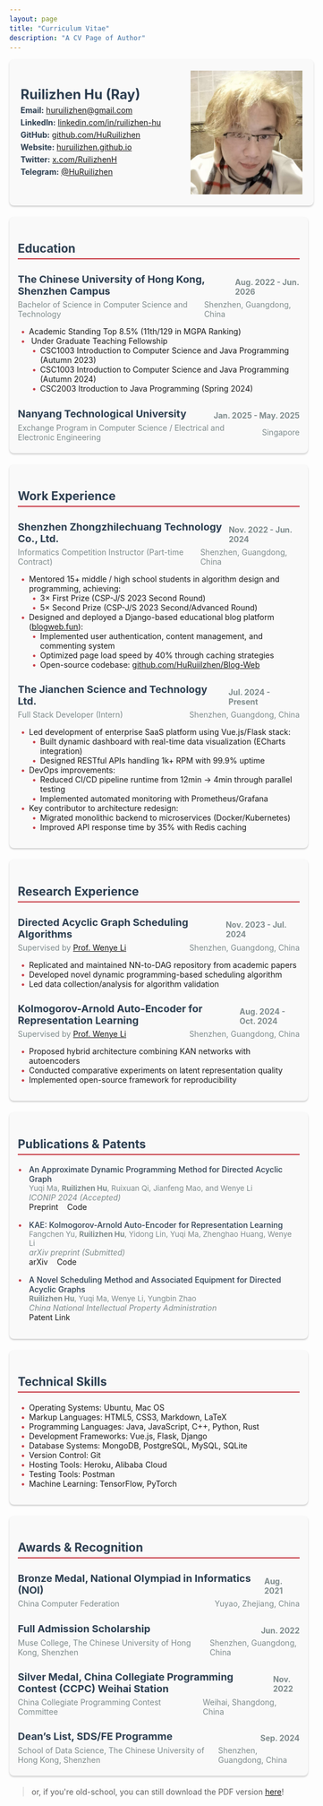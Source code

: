 ```yaml
---
layout: page
title: "Curriculum Vitae"
description: "A CV Page of Author"
---
```


<style>
.cv-header {
    width: 100%;
    display: flex;
    align-items: center;
    gap: 20px;
    padding: 20px;
    background: #f9f9f9;
    border-radius: 8px;
    box-shadow: 0 2px 3px #ccc;
}
.cv-header-text {
    flex: 1;
}
.cv-header img {
    width: 200px;
    object-fit: cover;
}
.cv-header-text h1 {
    color: #2c3e50;
    font-size: 24px;
    margin: 0;
}
.cv-header-text p {
    color: #7f8c8d;
    margin: 5px 0;
}
.cv-header-text p strong {
    color: #2c3e50;
    font-weight: bold;
}
.cv-container {
    margin-top: 20px;
    margin-bottom: 20px;
}
.cv-section {
    width: 100%;
    margin-bottom: 20px;
    background: #f9f9f9;
    padding: 15px;
    border-radius: 8px;
    box-shadow: 0 2px 3px #ccc;
}
.cv-section h2 {
    color: #2c3e50;
    border-bottom: 2px solid #c73b45;
    padding-bottom: 5px;
}
.cv-section h3 {
    color: #2c3e50;
    margin-bottom: 5px;
    font-size: 18px;
    display: flex;
    justify-content: space-between;
    align-items: center;
}
.cv-section h3 span {
    padding-top: 5px;
    font-size: 14px;
    color: #7f8c8d;
    margin-left: 10px;
}
.cv-section h4 {
    margin-top: 5px;
    margin-bottom: 5px;
    font-size: 14px;
    font-weight: normal;
    display: flex;
    justify-content: space-between;
    align-items: center;
}
.cv-section p {
    color: #7f8c8d;
    margin: 0px;
}
.cv-section ul {
    padding-left: 20px;
    list-style: none;
}
.cv-section ul li::before {
    content: "\2022";
    color: #c73b45;
    font-weight: bold;
    display: inline-block;
    width: 1em;
    margin-left: -1em;
}
.publication-item {
    margin-bottom: 15px;
    padding-left: 20px;
    position: relative;
}
.publication-item::before {
    content: "\2022";
    color: #c73b45;
    position: absolute;
    left: 0;
}
.publication-title {
    font-weight: 500;
    color: #2c3e50;
}
.publication-authors {
    color: #7f8c8d;
    font-size: 0.95em;
}
.publication-venue {
    font-style: italic;
    color: #7f8c8d;
}
.publication-links a {
    margin-right: 12px;
    text-decoration: none;
}
.nested-list {
    padding-left: 25px;
    list-style: none;
}
</style>

<div class="cv-header">
    <div class="cv-header-text">
        <h1>Ruilizhen Hu (Ray)</h1>
        <p><strong>Email:</strong> <a href="mailto:huruilizhen@gmail.com">huruilizhen@gmail.com</a></p>
        <p><strong>LinkedIn:</strong> <a href="https://www.linkedin.com/in/ruilizhen-hu">linkedin.com/in/ruilizhen-hu</a></p>
        <p><strong>GitHub:</strong> <a href="https://github.com/HuRuilizhen">github.com/HuRuilizhen</a></p>
        <p><strong>Website:</strong> <a href="https://huruilizhen.github.io">huruilizhen.github.io</a></p>
        <p><strong>Twitter:</strong> <a href="https://x.com/RuilizhenH">x.com/RuilizhenH</a></p>
        <p><strong>Telegram:</strong> <a href="https://t.me/HuRuilizhen">@HuRuilizhen</a></p>
    </div>
    <img src="/images/author.jpeg" alt="Ruilizhen Hu">
</div>

<div class="cv-container">
    <div class="cv-section">
        <h2>Education</h2>
            <h3>The Chinese University of Hong Kong, Shenzhen Campus<span>Aug. 2022 - Jun. 2026</span></h3>
            <h4>
                <p>Bachelor of Science in Computer Science and Technology</p>
                <p>Shenzhen, Guangdong, China</p>
            </h4>
            <ul>
                <li>Academic Standing Top 8.5% (11th/129 in MGPA Ranking)</li>
                <li>
                    Under Graduate Teaching Fellowship
                    <ul class="nested-list">
                        <li>CSC1003 Introduction to Computer Science and Java Programming (Autumn 2023)</li>
                        <li>CSC1003 Introduction to Computer Science and Java Programming (Autumn 2024)</li>
                        <li>CSC2003 Itroduction to Java Programming (Spring 2024)</li>
                    </ul>
                </li>
            </ul>
            <h3>Nanyang Technological University<span>Jan. 2025 - May. 2025</span></h3>
            <h4>
                <p>Exchange Program in Computer Science / Electrical and Electronic Engineering</p>
                <p>Singapore</p>
            </h4>
    </div>
    <div class="cv-section">
        <h2>Work Experience</h2>
        <h3>
            Shenzhen Zhongzhilechuang Technology Co., Ltd.
            <span>Nov. 2022 - Jun. 2024</span>
        </h3>
        <h4>
            <p>Informatics Competition Instructor (Part-time Contract)</p>
            <p>Shenzhen, Guangdong, China</p>
        </h4>
        <ul>
            <li>Mentored 15+ middle / high school students in algorithm design and programming, achieving:
                <ul class="nested-list">
                    <li>3× First Prize (CSP-J/S 2023 Second Round)</li>
                    <li>5× Second Prize (CSP-J/S 2023 Second/Advanced Round)</li>
                </ul>
            </li>
            <li>Designed and deployed a Django-based educational blog platform (<a href="http://blogweb.fun">blogweb.fun</a>):
                <ul class="nested-list">
                    <li>Implemented user authentication, content management, and commenting system</li>
                    <li>Optimized page load speed by 40% through caching strategies</li>
                    <li>Open-source codebase: <a href="https://github.com/HuRuiilzhen/Blog-Web">github.com/HuRuiilzhen/Blog-Web</a></li>
                </ul>
            </li>
        </ul>
        <h3>The Jianchen Science and Technology Ltd.<span>Jul. 2024 - Present</span></h3>
        <h4>
            <p>Full Stack Developer (Intern)</p>
            <p>Shenzhen, Guangdong, China</p>
        </h4>
        <ul>
        <li>Led development of enterprise SaaS platform using Vue.js/Flask stack:
            <ul class="nested-list">
                <li>Built dynamic dashboard with real-time data visualization (ECharts integration)</li>
                <li>Designed RESTful APIs handling 1k+ RPM with 99.9% uptime</li>
            </ul>
        </li>
        <li>DevOps improvements:
            <ul class="nested-list">
                <li>Reduced CI/CD pipeline runtime from 12min → 4min through parallel testing</li>
                <li>Implemented automated monitoring with Prometheus/Grafana</li>
            </ul>
        </li>
        <li>Key contributor to architecture redesign:
            <ul class="nested-list">
                <li>Migrated monolithic backend to microservices (Docker/Kubernetes)</li>
                <li>Improved API response time by 35% with Redis caching</li>
            </ul>
        </li>
    </ul>
    </div>
    <div class="cv-section">
        <h2>Research Experience</h2>
        <h3>Directed Acyclic Graph Scheduling Algorithms<span>Nov. 2023 - Jul. 2024</span></h3>
        <h4>
            <p>Supervised by <a href="https://www.sribd.cn/en/teacher/20">Prof. Wenye Li</a></p>
            <p>Shenzhen, Guangdong, China</p>
        </h4>
        <ul>
            <li>Replicated and maintained NN-to-DAG repository from academic papers</li>
            <li>Developed novel dynamic programming-based scheduling algorithm</li>
            <li>Led data collection/analysis for algorithm validation</li>
        </ul>
        <h3>Kolmogorov-Arnold Auto-Encoder for Representation Learning<span>Aug. 2024 - Oct. 2024</span></h3>
        <h4>
            <p>Supervised by <a href="https://www.sribd.cn/en/teacher/20">Prof. Wenye Li</a></p>
            <p>Shenzhen, Guangdong, China</p>
        </h4>
        <ul>
            <li>Proposed hybrid architecture combining KAN networks with autoencoders</li>
            <li>Conducted comparative experiments on latent representation quality</li>
            <li>Implemented open-source framework for reproducibility</li>
        </ul>
    </div>
    <div class="cv-section">
        <h2>Publications & Patents</h2>
        <div class="publication-item">
            <div class="publication-title">An Approximate Dynamic Programming Method for Directed Acyclic Graph</div>
            <div class="publication-authors">Yuqi Ma, <strong>Ruilizhen Hu</strong>, Ruixuan Qi, Jianfeng Mao, and Wenye Li</div>
            <div class="publication-venue">ICONIP 2024 (Accepted)</div>
            <div class="publication-links">
                <a href="#">Preprint</a>
                <a href="https://github.com/HuRuilizhen/NN-to-DAG">Code</a>
            </div>
        </div>
        <div class="publication-item">
            <div class="publication-title">KAE: Kolmogorov-Arnold Auto-Encoder for Representation Learning</div>
            <div class="publication-authors">Fangchen Yu, <strong>Ruilizhen Hu</strong>, Yidong Lin, Yuqi Ma, Zhenghao Huang, Wenye Li</div>
            <div class="publication-venue">arXiv preprint (Submitted)</div>
            <div class="publication-links">
                <a href="https://arxiv.org/abs/2501.00420">arXiv</a>
                <a href="https://github.com/SciYu/KAE">Code</a>
            </div>
        </div>
        <div class="publication-item">
            <div class="publication-title">A Novel Scheduling Method and Associated Equipment for Directed Acyclic Graphs</div>
            <div class="publication-authors"><strong>Ruilizhen Hu</strong>, Yuqi Ma, Wenye Li, Yungbin Zhao</div>
            <div class="publication-venue">China National Intellectual Property Administration</div>
            <div class="publication-links">
                <a href="https://xueshu.baidu.com/usercenter/paper/show?paperid=170p0gh0rd580ry0ey610cx0xj149157">Patent Link</a>
            </div>
        </div>
    </div>
    <div class="cv-section">
        <h2>Technical Skills</h2>
        <ul>
            <li>Operating Systems: Ubuntu, Mac OS</li>
            <li>Markup Languages: HTML5, CSS3, Markdown, LaTeX</li>
            <li>Programming Languages: Java, JavaScript, C++, Python, Rust</li>
            <li>Development Frameworks: Vue.js, Flask, Django</li>
            <li>Database Systems: MongoDB, PostgreSQL, MySQL, SQLite</li>
            <li>Version Control: Git</li>
            <li>Hosting Tools: Heroku, Alibaba Cloud</li>
            <li>Testing Tools: Postman</li>
            <li>Machine Learning: TensorFlow, PyTorch</li>
        </ul>
    </div>
    <div class="cv-section">
        <h2>Awards & Recognition</h2>
        <h3>
            Bronze Medal, National Olympiad in Informatics (NOI) <span>Aug. 2021</span>
        </h3>
        <h4>
            <p>China Computer Federation</p>
            <p>Yuyao, Zhejiang, China</p>
        </h4>
        <h3>
            Full Admission Scholarship <span>Jun. 2022</span>
            <h4>
                <p>Muse College, The Chinese University of Hong Kong, Shenzhen</p>
                <p>Shenzhen, Guangdong, China</p>
            </h4>
        </h3>
        <h3>
            Silver Medal, China Collegiate Programming Contest (CCPC) Weihai Station <span>Nov. 2022</span>
        </h3>
        <h4>
            <p>China Collegiate Programming Contest Committee</p>
            <p>Weihai, Shangdong, China</p>
        <h3>
            Dean’s List, SDS/FE Programme <span>Sep. 2024</span>
        </h3>
        <h4>
            <p>School of Data Science, The Chinese University of Hong Kong, Shenzhen</p>
            <p>Shenzhen, Guangdong, China</p>
        </h4>
    </div>
</div>

> or, if you're old-school, you can still download the PDF version <a href="https://drive.google.com/file/d/11NBcbhpz-SWUbhM0L7TXcR34u68qVq3I/view?usp=drive_link">here</a>!
